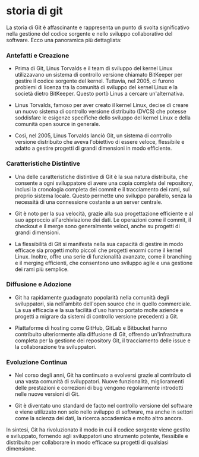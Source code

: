 # storia di git

La storia di Git è affascinante e rappresenta un punto di svolta significativo nella gestione del codice sorgente e nello sviluppo collaborativo del software. Ecco una panoramica più dettagliata:

### Antefatti e Creazione

- Prima di Git, Linus Torvalds e il team di sviluppo del kernel Linux utilizzavano un sistema di controllo versione chiamato BitKeeper per gestire il codice sorgente del kernel. Tuttavia, nel 2005, ci furono problemi di licenza tra la comunità di sviluppo del kernel Linux e la società dietro BitKeeper. Questo portò Linus a cercare un'alternativa.

- Linus Torvalds, famoso per aver creato il kernel Linux, decise di creare un nuovo sistema di controllo versione distribuito (DVCS) che potesse soddisfare le esigenze specifiche dello sviluppo del kernel Linux e della comunità open source in generale.

- Così, nel 2005, Linus Torvalds lanciò Git, un sistema di controllo versione distribuito che aveva l'obiettivo di essere veloce, flessibile e adatto a gestire progetti di grandi dimensioni in modo efficiente.

### Caratteristiche Distintive

- Una delle caratteristiche distintive di Git è la sua natura distribuita, che consente a ogni sviluppatore di avere una copia completa del repository, inclusi la cronologia completa dei commit e il tracciamento dei rami, sul proprio sistema locale. Questo permette uno sviluppo parallelo, senza la necessità di una connessione costante a un server centrale.

- Git è noto per la sua velocità, grazie alla sua progettazione efficiente e al suo approccio all'archiviazione dei dati. Le operazioni come il commit, il checkout e il merge sono generalmente veloci, anche su progetti di grandi dimensioni.

- La flessibilità di Git si manifesta nella sua capacità di gestire in modo efficace sia progetti molto piccoli che progetti enormi come il kernel Linux. Inoltre, offre una serie di funzionalità avanzate, come il branching e il merging efficienti, che consentono uno sviluppo agile e una gestione dei rami più semplice.

### Diffusione e Adozione

- Git ha rapidamente guadagnato popolarità nella comunità degli sviluppatori, sia nell'ambito dell'open source che in quello commerciale. La sua efficacia e la sua facilità d'uso hanno portato molte aziende e progetti a migrare da sistemi di controllo versione precedenti a Git.

- Piattaforme di hosting come GitHub, GitLab e Bitbucket hanno contribuito ulteriormente alla diffusione di Git, offrendo un'infrastruttura completa per la gestione dei repository Git, il tracciamento delle issue e la collaborazione tra sviluppatori.

### Evoluzione Continua

- Nel corso degli anni, Git ha continuato a evolversi grazie al contributo di una vasta comunità di sviluppatori. Nuove funzionalità, miglioramenti delle prestazioni e correzioni di bug vengono regolarmente introdotti nelle nuove versioni di Git.

- Git è diventato uno standard de facto nel controllo versione del software e viene utilizzato non solo nello sviluppo di software, ma anche in settori come la scienza dei dati, la ricerca accademica e molto altro ancora.

In sintesi, Git ha rivoluzionato il modo in cui il codice sorgente viene gestito e sviluppato, fornendo agli sviluppatori uno strumento potente, flessibile e distribuito per collaborare in modo efficace su progetti di qualsiasi dimensione.

